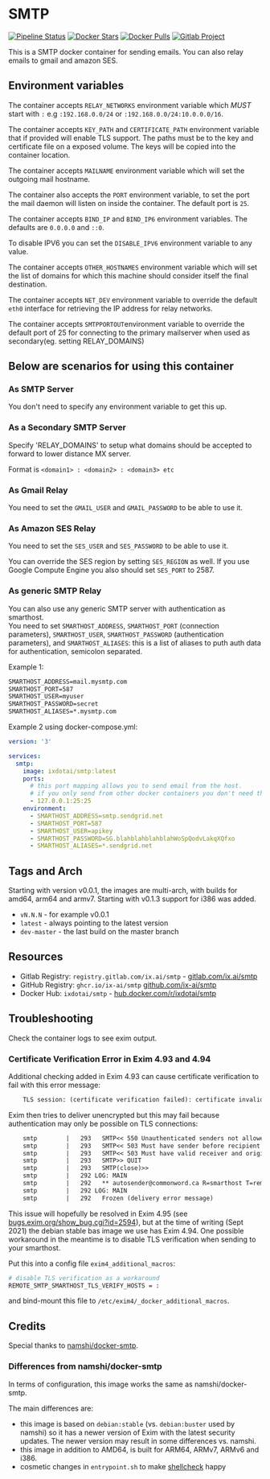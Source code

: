 # SMTP

[![Pipeline Status](https://gitlab.com/ix.ai/smtp/badges/master/pipeline.svg)](https://gitlab.com/ix.ai/smtp/)
[![Docker Stars](https://img.shields.io/docker/stars/ixdotai/smtp.svg)](https://hub.docker.com/r/ixdotai/smtp/)
[![Docker Pulls](https://img.shields.io/docker/pulls/ixdotai/smtp.svg)](https://hub.docker.com/r/ixdotai/smtp/)
[![Gitlab Project](https://img.shields.io/badge/GitLab-Project-554488.svg)](https://gitlab.com/ix.ai/smtp/)

This is a SMTP docker container for sending emails. You can also relay emails to gmail and amazon SES.

## Environment variables

The container accepts `RELAY_NETWORKS` environment variable which *MUST* start with `:` e.g `:192.168.0.0/24` or `:192.168.0.0/24:10.0.0.0/16`.

The container accepts `KEY_PATH` and `CERTIFICATE_PATH` environment variable that if provided will enable TLS support. The paths must be to the key and certificate file on a exposed volume. The keys will be copied into the container location.

The container accepts `MAILNAME` environment variable which will set the outgoing mail hostname.

The container also accepts the `PORT` environment variable, to set the port the mail daemon will listen on inside the container. The default port is `25`.

The container accepts `BIND_IP` and `BIND_IP6` environment variables. The defaults are `0.0.0.0` and `::0`.

To disable IPV6 you can set the `DISABLE_IPV6` environment variable to any value.

The container accepts `OTHER_HOSTNAMES` environment variable which will set the list of domains for which this machine should consider itself the final destination.

The container accepts `NET_DEV` environment variable to override the default `eth0` interface for retrieving the IP address for relay networks.

The container accepts `SMTPPORTOUT`environment variable to override the default port of 25 for connecting to the primary mailserver when used as secondary(eg. setting RELAY_DOMAINS)

## Below are scenarios for using this container

### As SMTP Server

You don't need to specify any environment variable to get this up.

### As a Secondary SMTP Server

Specify 'RELAY_DOMAINS' to setup what domains should be accepted to forward to lower distance MX server.

Format is `<domain1> : <domain2> : <domain3> etc`

### As Gmail Relay

You need to set the `GMAIL_USER` and `GMAIL_PASSWORD` to be able to use it.

### As Amazon SES Relay

You need to set the `SES_USER` and `SES_PASSWORD` to be able to use it.

You can override the SES region by setting `SES_REGION` as well.
If you use Google Compute Engine you also should set `SES_PORT` to 2587.

### As generic SMTP Relay

You can also use any generic SMTP server with authentication as smarthost.</br>
You need to set `SMARTHOST_ADDRESS`, `SMARTHOST_PORT` (connection parameters), `SMARTHOST_USER`, `SMARTHOST_PASSWORD` (authentication parameters), and `SMARTHOST_ALIASES`: this is a list of aliases to puth auth data for authentication, semicolon separated.</br>

Example 1:

```txt
SMARTHOST_ADDRESS=mail.mysmtp.com
SMARTHOST_PORT=587
SMARTHOST_USER=myuser
SMARTHOST_PASSWORD=secret
SMARTHOST_ALIASES=*.mysmtp.com
```

Example 2 using docker-compose.yml:

```yml
version: '3'

services:
  smtp:
    image: ixdotai/smtp:latest
    ports:
      # this port mapping allows you to send email from the host.
      # if you only send from other docker containers you don't need this.
      - 127.0.0.1:25:25
    environment:
      - SMARTHOST_ADDRESS=smtp.sendgrid.net
      - SMARTHOST_PORT=587
      - SMARTHOST_USER=apikey
      - SMARTHOST_PASSWORD=SG.blahblahblahblahWoSpQodvLakqXQfxo
      - SMARTHOST_ALIASES=*.sendgrid.net
```

## Tags and Arch

Starting with version v0.0.1, the images are multi-arch, with builds for amd64, arm64 and armv7. Starting with v0.1.3 support for i386 was added.

* `vN.N.N` - for example v0.0.1
* `latest` - always pointing to the latest version
* `dev-master` - the last build on the master branch

## Resources

* Gitlab Registry: `registry.gitlab.com/ix.ai/smtp` - [gitlab.com/ix.ai/smtp](https://gitlab.com/ix.ai/smtp)
* GitHub Registry: `ghcr.io/ix-ai/smtp` [github.com/ix-ai/smtp](https://github.com/ix-ai/smtp)
* Docker Hub: `ixdotai/smtp` - [hub.docker.com/r/ixdotai/smtp](https://hub.docker.com/r/ixdotai/smtp)

## Troubleshooting

Check the container logs to see exim output.

### Certificate Verification Error in Exim 4.93 and 4.94

Additional checking added in Exim 4.93 can cause certificate verification to fail with this error message:

```txt
    TLS session: (certificate verification failed): certificate invalid: delivering unencrypted to H=smtp.sendgrid.net [167.89.115.117] (not in hosts_require_tls)
```

Exim then tries to deliver unencrypted but this may fail because authentication may only be possible on TLS connections:

```txt
    smtp        |   293   SMTP<< 550 Unauthenticated senders not allowed
    smtp        |   293   SMTP<< 503 Must have sender before recipient
    smtp        |   293   SMTP<< 503 Must have valid receiver and originator
    smtp        |   293   SMTP>> QUIT
    smtp        |   293   SMTP(close)>>
    smtp        |   292 LOG: MAIN
    smtp        |   292   ** autosender@commonword.ca R=smarthost T=remote_smtp_smarthost H=smtp.sendgrid.net [167.89.123.82]: SMTP error from remote mail server after pipelined MAIL FROM:<> SIZE=3128: 550 Unauthenticated senders not allowed
    smtp        |   292 LOG: MAIN
    smtp        |   292   Frozen (delivery error message)
```

This issue will hopefully be resolved in Exim 4.95 (see [bugs.exim.org/show_bug.cgi?id=2594](https://bugs.exim.org/show_bug.cgi?id=2594)), but at the time of writing (Sept 2021) the debian stable bas image we use has Exim 4.94.  One possible workaround in the meantime is to disable TLS verification when sending to your smarthost.

Put this into a config file `exim4_additional_macros`:

```sh
# disable TLS verification as a workaround
REMOTE_SMTP_SMARTHOST_TLS_VERIFY_HOSTS = :
```

and bind-mount this file to `/etc/exim4/_docker_additional_macros`.

## Credits

Special thanks to [namshi/docker-smtp](https://github.com/namshi/docker-smtp).

### Differences from namshi/docker-smtp

In terms of configuration, this image works the same as namshi/docker-smtp.

The main differences are:

* this image is based on `debian:stable` (vs. `debian:buster` used by namshi) so it has a newer version of Exim with the latest security updates.  The newer version may result in some differences vs. namshi.
* this image in addition to AMD64, is built for ARM64, ARMv7, ARMv6 and i386.
* cosmetic changes in `entrypoint.sh` to make [shellcheck](https://github.com/koalaman/shellcheck/) happy
